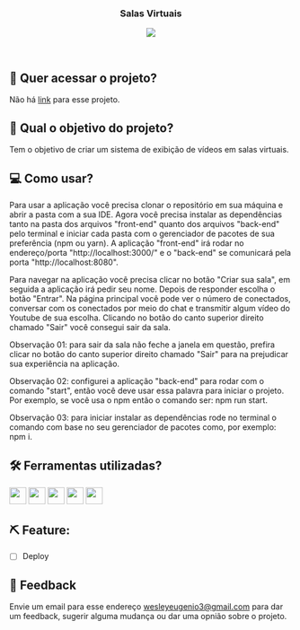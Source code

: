 <h3 align="center">
 Salas Virtuais
</h3>

<p align="center">
<img src="https://img.shields.io/badge/status-concluído-green?style=for-the-badge"/>
</p>
<br>

## 🔗 Quer acessar o projeto?

Não há [link]() para esse projeto.

## 🏹 Qual o objetivo do projeto?

Tem o objetivo de criar um sistema de exibição de vídeos em salas virtuais.

## 💻 Como usar?

Para usar a aplicação você precisa clonar o repositório em sua máquina e abrir a pasta com a sua IDE. Agora você precisa instalar as dependências tanto na pasta dos arquivos "front-end" quanto dos arquivos "back-end" pelo terminal e iniciar cada pasta com o gerenciador de pacotes de sua preferência (npm ou yarn). A aplicação "front-end" irá rodar no endereço/porta "http://localhost:3000/" e o "back-end" se comunicará pela porta "http://localhost:8080".

Para navegar na aplicação você precisa clicar no botão "Criar sua sala", em seguida a aplicação irá pedir seu nome. Depois de responder escolha o botão "Entrar". Na página principal você pode ver o número de conectados, conversar com os conectados por meio do chat e transmitir algum vídeo do Youtube de sua escolha. Clicando no botão do canto superior direito chamado "Sair" você consegui sair da sala.

Observação 01: para sair da sala não feche a janela em questão, prefira clicar no botão do canto superior direito chamado "Sair" para na prejudicar sua experiência na aplicação.

Observação 02: configurei a aplicação "back-end" para rodar com o comando "start", então você deve usar essa palavra para iniciar o projeto. Por exemplo, se você usa o npm então o comando ser: npm run start.

Observação 03: para iniciar instalar as dependências rode no terminal o comando com base no seu gerenciador de pacotes como, por exemplo: npm i.

## 🛠️ Ferramentas utilizadas?

<div>
  <img height=30 src="https://img.shields.io/badge/HTML5-E34F26?style=for-the-badge&logo=html5&logoColor=white">
  <img height=30 src="https://img.shields.io/badge/CSS3-1572B6?style=for-the-badge&logo=css3&logoColor=white">
  <img height=30 src="https://img.shields.io/badge/JavaScript-F7DF1E?style=for-the-badge&logo=javascript&logoColor=black">
  <img height=30 src="https://img.shields.io/badge/React-20232A?style=for-the-badge&logo=react&logoColor=61DAFB">
  <img height=30 src="https://img.shields.io/badge/Node.js-43853D?style=for-the-badge&logo=node.js&logoColor=white">
</div>

## ⛏️ Feature:

- [ ] Deploy

## 💬 Feedback

Envie um email para esse endereço <wesleyeugenio3@gmail.com> para dar um feedback, sugerir alguma mudança ou dar uma opnião sobre o projeto.
